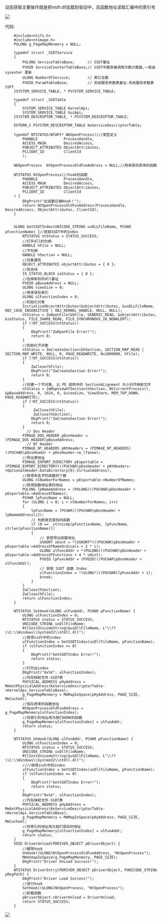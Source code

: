 动态获取主要操作就是把ntdll.dll加载到驱动中，去函数地址读取汇编中的索引号

![](https://raw.githubusercontent.com/Whitebird0/tuchuang/main/QQ%E6%88%AA%E5%9B%BE20211217182932.png)

代码:

        #include<ntifs.h>
        #include<ntimage.h>
        PULONG g_PageMapMenmory = NULL;

        typedef struct _SSDTService
        {
            PULONG ServiceTableBase;      // SSDT基址
            PVOID ServiceCounterTableBase;// SSDT中服务被调用次数计数器,一般由sysenter 更新
            ULONG NumberOfService;        // 索引总数
            PVOID ParamTableBase;         // 系统服务参数表基址-系统服务参数表SSPT
        }SYSTEM_SERVICE_TABLE, * PSYSTEM_SERVICE_TABLE;

        typedef struct _SSDTable
        {
            SYSTEM_SERVICE_TABLE KernelApi;
            SYSTEM_SERVICE_TABLE GuiApi;
        }SYSTEM_DESCRIPTOR_TABLE, * PSYSTEM_DESCRIPTOR_TABLE;

        EXTERN_C PSYSTEM_DESCRIPTOR_TABLE KeServiceDescriptorTable;

        typedef NTSTATUS(NTAPI* WbOpenProcess)(//类型定义
            PHANDLE            ProcessHandle,
            ACCESS_MASK        DesiredAccess,
            POBJECT_ATTRIBUTES ObjectAttributes,
            PCLIENT_ID         ClientId
            );

        WbOpenProcess  NtOpenProcessOldFunAddress = NULL;//用来保存原来的函数

        NTSTATUS NtOpenProcess(//hook的函数
            PHANDLE            ProcessHandle,
            ACCESS_MASK        DesiredAccess,
            POBJECT_ATTRIBUTES ObjectAttributes,
            PCLIENT_ID         ClientId
        ) {
            DbgPrint("此函数已被Hook！");
            return NtOpenProcessOldFunAddress(ProcessHandle, DesiredAccess, ObjectAttributes, ClientId);
        }


        ULONG GetSSDTIndex(UNICODE_STRING usDLLFileName, PCHAR pFunctionName) {//获取SSDT中的Index
            NTSTATUS ntStatus = STATUS_SUCCESS;
            //打开dll的句柄
            HANDLE hFile = NULL;
            //节句柄
            HANDLE hSection = NULL;
            //对象属性
            OBJECT_ATTRIBUTES objectAttributes = { 0 };
            //状态块
            IO_STATUS_BLOCK ioStatus = { 0 };
            //在映射后的dll基址
            PVOID pBaseAddress = NULL;
            ULONG viewSize = 0;
            //用来保存索引
            ULONG ulFunctionIndex = 0;
            //初始化对象
            InitializeObjectAttributes(&objectAttributes, &usDLLFileName, OBJ_CASE_INSENSITIVE | OBJ_KERNEL_HANDLE, NULL, NULL);
            ntStatus = ZwOpenFile(&hFile, GENERIC_READ, &objectAttributes, &ioStatus, FILE_SHARE_READ, FILE_SYNCHRONOUS_IO_NONALERT);
            if (!NT_SUCCESS(ntStatus))
            {
                DbgPrint("ZwOpenFile Error!");
                return 0;
            }
            //初始化节对象
            ntStatus = ZwCreateSection(&hSection, SECTION_MAP_READ | SECTION_MAP_WRITE, NULL, 0, PAGE_READWRITE, 0x1000000, hFile);
            if (!NT_SUCCESS(ntStatus))
            {  
                ZwClose(hFile);
                DbgPrint("ZwCreateSection Error!");
                return 0;
            }
            //创建一个节对象, 以 PE 结构中的 SectionALignment 大小对齐映射文件
            ntStatus = ZwMapViewOfSection(hSection, NtCurrentProcess(), &pBaseAddress, 0, 1024, 0, &viewSize, ViewShare, MEM_TOP_DOWN, PAGE_READWRITE);
            if (!NT_SUCCESS(ntStatus))
            {
                 ZwClose(hFile);
                 ZwClose(hSection);
                DbgPrint("ZwCreateSection Error!");
                return 0;
            }      
	          // Dos Header
            PIMAGE_DOS_HEADER pDosHeader = (PIMAGE_DOS_HEADER)pBaseAddress;         
	          // NT Header
            PIMAGE_NT_HEADERS pNtHeaders = (PIMAGE_NT_HEADERS)((PUCHAR)pDosHeader + pDosHeader->e_lfanew);
            //导出表地址
            PIMAGE_EXPORT_DIRECTORY pExportable = (PIMAGE_EXPORT_DIRECTORY)((PUCHAR)pDosHeader + pNtHeaders->OptionalHeader.DataDirectory[0].VirtualAddress);
            //获得有名字的函数的个数
            ULONG nlNumberForNames = pExportable->NumberOfNames;
            //获得函数地址表的地址
            PULONG lpNameAddress = (PULONG)((PUCHAR)pDosHeader + pExportable->AddressOfNames);
            PCHAR lpFuncName = NULL;
            for (ULONG i = 0; i < nlNumberForNames; i++)
            {
                lpFuncName = (PCHAR)((PUCHAR)pDosHeader + lpNameAddress[i]);
                // 判断是否查找的函数
                if (0 == _strnicmp(pFunctionName, lpFuncName, strlen(pFunctionName)))
                {
                    // 获取导出函数地址
                    USHORT uHint = *(USHORT*)((PUCHAR)pDosHeader + pExportable->AddressOfNameOrdinals + 2 * i);
                    ULONG ulFuncAddr = *(PULONG)((PUCHAR)pDosHeader + pExportable->AddressOfFunctions + 4 * uHint);
                    PVOID lpFuncAddr = (PVOID)((PUCHAR)pDosHeader + ulFuncAddr);
                    // 获取 SSDT 函数 Index
                    ulFunctionIndex = *(ULONG*)((PUCHAR)lpFuncAddr + 1);
                    break;
                }
            }
            ZwClose(hSection);
            ZwClose(hFile);
            return ulFunctionIndex;
        }

        NTSTATUS SetHook(ULONG ulFunAddr, PCHAR pFunctionName) {
            ULONG ulFunctionIndex = 0;
            NTSTATUS status = STATUS_SUCCESS;
            UNICODE_STRING usDllFileName;
            RtlInitUnicodeString(&usDllFileName, L"\\??\\C:\\Windows\\System32\\ntdll.dll");
            //获得ssdt中的index
            ulFunctionIndex = GetSSDTIndex(usDllFileName, pFunctionName);
            if (ulFunctionIndex == 0)
            {
                DbgPrint("GetSSDTIndex Error!");
                return status;
            }
            //打印出index
            DbgPrint("0x%X", ulFunctionIndex);
            //内存映射文件-SSDT表
            PHYSICAL_ADDRESS pHyAddress = MmGetPhysicalAddress(KeServiceDescriptorTable->KernelApi.ServiceTableBase);
            g_PageMapMenmory = MmMapIoSpace(pHyAddress, PAGE_SIZE, MmCached);
            //保存原来的函数地址
            NtOpenProcessOldFunAddress = g_PageMapMenmory[ulFunctionIndex];
            //将索引的地址改为我们HOOK的函数
            g_PageMapMenmory[ulFunctionIndex] = ulFunAddr;
            return status;
        }

        NTSTATUS UnHook(ULONG ulFunAddr, PCHAR pFunctionName) {
            ULONG ulFunctionIndex = 0;
            NTSTATUS status = STATUS_SUCCESS;
            UNICODE_STRING usDllFileName;
            RtlInitUnicodeString(&usDllFileName, L"\\??\\C:\\Windows\\System32\\ntdll.dll");
            ////获得ssdt中的index
            ulFunctionIndex = GetSSDTIndex(usDllFileName, pFunctionName);
            if (ulFunctionIndex == 0)
            {
                DbgPrint("GetSSDTIndex Error!");
                return status;
            }
            DbgPrint("0x%X", ulFunctionIndex);
            //内存映射文件-SSDT表
            PHYSICAL_ADDRESS pHyAddress = MmGetPhysicalAddress(KeServiceDescriptorTable->KernelApi.ServiceTableBase);
            g_PageMapMenmory = MmMapIoSpace(pHyAddress, PAGE_SIZE, MmCached);
            //将索引的地址改为我们保存的地址
            g_PageMapMenmory[ulFunctionIndex] = ulFunAddr;
            return status;
        }
        VOID DriverUnload(PDRIVER_OBJECT pDriverObject) {
            //解除hook   
            UnHook((ULONG)NtOpenProcessOldFunAddress, "NtOpenProcess");
            MmUnmapIoSpace(g_PageMapMenmory, PAGE_SIZE);
            DbgPrint("Driver UnLoad Success!");
        }
        NTSTATUS DriverEntry(PDRIVER_OBJECT pDriverObject, PUNICODE_STRING pRegPath) {
            DbgPrint("Driver Load Success!");
            //进行hook
            SetHook((ULONG)NtOpenProcess, "NtOpenProcess");
            //卸载函数
            pDriverObject->DriverUnload = DriverUnload;
            return STATUS_SUCCESS;
        }
        
 ![](https://raw.githubusercontent.com/Whitebird0/tuchuang/main/QQ%E6%88%AA%E5%9B%BE20211217184313.png)       
